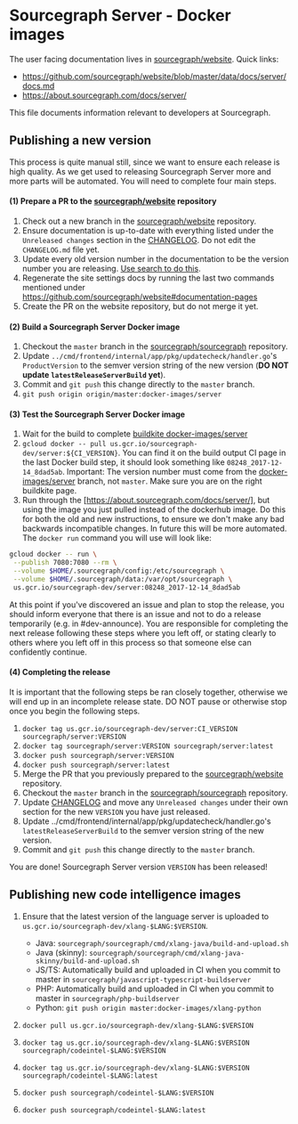 # Sourcegraph Server - Docker images

The user facing documentation lives in
[sourcegraph/website](https://github.com/sourcegraph/website). Quick links:

* https://github.com/sourcegraph/website/blob/master/data/docs/server/docs.md
* https://about.sourcegraph.com/docs/server/

This file documents information relevant to developers at Sourcegraph.

## Publishing a new version

This process is quite manual still, since we want to ensure each release is
high quality. As we get used to releasing Sourcegraph Server more and more
parts will be automated. You will need to complete four main steps.

#### (1) Prepare a PR to the [sourcegraph/website](https://github.com/sourcegraph/website) repository

1.  Check out a new branch in the [sourcegraph/website](https://github.com/sourcegraph/website) repository.
1.  Ensure documentation is up-to-date with everything listed under the `Unreleased changes` section in the [CHANGELOG](../../CHANGELOG.md). Do not edit the `CHANGELOG.md` file yet.
1.  Update every old version number in the documentation to be the version number you are releasing. [Use search to do this](https://sourcegraph.sgdev.org/search?q=repo:%5Egithub%5C.com/sourcegraph/website%24+server%5C:2).
1.  Regenerate the site settings docs by running the last two commands mentioned under https://github.com/sourcegraph/website#documentation-pages
1.  Create the PR on the website repository, but do not merge it yet.

#### (2) Build a Sourcegraph Server Docker image

1.  Checkout the `master` branch in the [sourcegraph/sourcegraph](https://github.com/sourcegraph/sourcegraph) repository.
1.  Update `../cmd/frontend/internal/app/pkg/updatecheck/handler.go`'s `ProductVersion` to the
    semver version string of the new version (**DO NOT update `latestReleaseServerBuild` yet**).
1.  Commit and `git push` this change directly to the `master` branch.
1.  `git push origin origin/master:docker-images/server`

#### (3) Test the Sourcegraph Server Docker image

1.  Wait for the build to complete [buildkite docker-images/server](https://buildkite.com/sourcegraph/sourcegraph/builds?branch=docker-images%2Fserver)
1.  `gcloud docker -- pull us.gcr.io/sourcegraph-dev/server:${CI_VERSION}`.
    You can find it on the build output CI page in the last Docker build step, it should look something like
    `08248_2017-12-14_8dad5ab`. Important: The version number must come from the [docker-images/server](https://buildkite.com/sourcegraph/sourcegraph/builds?branch=docker-images%2Fserver) branch, not `master`. Make sure you are on the right buildkite page.
1.  Run through the [https://about.sourcegraph.com/docs/server/], but using the
    image you just pulled instead of the dockerhub image. Do this for both the
    old and new instructions, to ensure we don't make any bad backwards
    incompatible changes. In future this will be more automated. The `docker run` command you will use will look like:

```bash
gcloud docker -- run \
 --publish 7080:7080 --rm \
 --volume $HOME/.sourcegraph/config:/etc/sourcegraph \
 --volume $HOME/.sourcegraph/data:/var/opt/sourcegraph \
 us.gcr.io/sourcegraph-dev/server:08248_2017-12-14_8dad5ab
```

At this point if you've discovered an issue and plan to stop the release, you should inform everyone that there is an issue and not to do a release temporarily (e.g. in #dev-announce). You are responsible for completing the next release following these steps where you left off, or stating clearly to others where you left off in this process so that someone else can confidently continue.

#### (4) Completing the release

It is important that the following steps be ran closely together, otherwise we will end up in an incomplete release state. DO NOT pause or otherwise stop once you begin the following steps.

1.  `docker tag us.gcr.io/sourcegraph-dev/server:CI_VERSION sourcegraph/server:VERSION`
1.  `docker tag sourcegraph/server:VERSION sourcegraph/server:latest`
1.  `docker push sourcegraph/server:VERSION`
1.  `docker push sourcegraph/server:latest`
1.  Merge the PR that you previously prepared to the [sourcegraph/website](https://github.com/sourcegraph/website) repository.
1.  Checkout the `master` branch in the [sourcegraph/sourcegraph](https://github.com/sourcegraph/sourcegraph) repository.
1.  Update [CHANGELOG](../../CHANGELOG.md) and move any `Unreleased changes` under their own section for the new `VERSION` you have just released.
1.  Update ../cmd/frontend/internal/app/pkg/updatecheck/handler.go's `latestReleaseServerBuild` to the
    semver version string of the new version.
1.  Commit and `git push` this change directly to the `master` branch.

You are done! Sourcegraph Server version `VERSION` has been released!

## Publishing new code intelligence images

1.  Ensure that the latest version of the language server is uploaded
    to `us.gcr.io/sourcegraph-dev/xlang-$LANG:$VERSION`.

    * Java: `sourcegraph/sourcegraph/cmd/xlang-java/build-and-upload.sh`
    * Java (skinny): `sourcegraph/sourcegraph/cmd/xlang-java-skinny/build-and-upload.sh`
    * JS/TS: Automatically build and uploaded in CI when you commit to master in `sourcegraph/javascript-typescript-buildserver`
    * PHP: Automatically build and uploaded in CI when you commit to master in `sourcegraph/php-buildserver`
    * Python: `git push origin master:docker-images/xlang-python`

1.  `docker pull us.gcr.io/sourcegraph-dev/xlang-$LANG:$VERSION`
1.  `docker tag us.gcr.io/sourcegraph-dev/xlang-$LANG:$VERSION sourcegraph/codeintel-$LANG:$VERSION`
1.  `docker tag us.gcr.io/sourcegraph-dev/xlang-$LANG:$VERSION sourcegraph/codeintel-$LANG:latest`
1.  `docker push sourcegraph/codeintel-$LANG:$VERSION`
1.  `docker push sourcegraph/codeintel-$LANG:latest`

